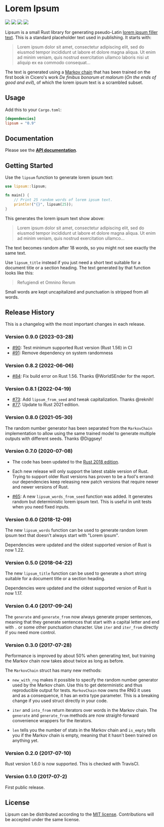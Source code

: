 # Lorem Ipsum

[![](https://github.com/mgeisler/textwrap/workflows/build/badge.svg)][build-status]
[![](https://codecov.io/gh/mgeisler/lipsum/branch/master/graph/badge.svg)][codecov]
[![](https://img.shields.io/crates/v/lipsum.svg)][crates-io]
[![](https://docs.rs/lipsum/badge.svg)][api-docs]

Lipsum is a small Rust library for generating pseudo-Latin [lorem
ipsum filler text][lorem ipsum]. This is a standard placeholder text
used in publishing. It starts with:

> Lorem ipsum dolor sit amet, consectetur adipiscing elit, sed do
> eiusmod tempor incididunt ut labore et dolore magna aliqua. Ut enim
> ad minim veniam, quis nostrud exercitation ullamco laboris nisi ut
> aliquip ex ea commodo consequat…

The text is generated using a [Markov chain] that has been trained on
the first book in Cicero's work _De finibus bonorum et malorum_ (_On
the ends of good and evil_), of which the lorem ipsum text is a
scrambled subset.

## Usage

Add this to your `Cargo.toml`:

```toml
[dependencies]
lipsum = "0.9"
```

## Documentation

Please see the **[API documentation][api-docs]**.

## Getting Started

Use the `lipsum` function to generate lorem ipsum text:

```rust
use lipsum::lipsum;

fn main() {
    // Print 25 random words of lorem ipsum text.
    println!("{}", lipsum(25));
}
```

This generates the lorem ipsum text show above:

> Lorem ipsum dolor sit amet, consectetur adipiscing elit, sed do
> eiusmod tempor incididunt ut labore et dolore magna aliqua. Ut enim
> ad minim veniam, quis nostrud exercitation ullamco…

The text becomes random after 18 words, so you might not see exactly
the same text.

Use `lipsum_title` instead if you just need a short text suitable for
a document title or a section heading. The text generated by that
function looks like this:

> Refugiendi et Omnino Rerum

Small words are kept uncapitalized and punctuation is stripped from
all words.

## Release History

This is a changelog with the most important changes in each release.

### Version 0.9.0 (2023-03-28)

* [#90](https://github.com/mgeisler/lipsum/pull/90): Test minimum
  supported Rust version (Rust 1.56) in CI
* [#91](https://github.com/mgeisler/lipsum/pull/91): Remove dependency
  on system randomness

### Version 0.8.2 (2022-06-06)

* [#84](https://github.com/mgeisler/lipsum/pull/84): Fix build error
  on Rust 1.56. Thanks @WorldSEnder for the report.

### Version 0.8.1 (2022-04-19)

* [#73](https://github.com/mgeisler/lipsum/pull/73): Add
  `lipsum_from_seed` and tweak capitalization. Thanks @reknih!
* [#77](https://github.com/mgeisler/lipsum/pull/77): Update to Rust
  2021 edition.

### Version 0.8.0 (2021-05-30)

The random number generator has been separated from the `MarkovChain`
implementation to allow using the same trained model to generate
multiple outputs with different seeds. Thanks @Diggsey!

### Version 0.7.0 (2020-07-08)

-   The code has been updated to the [Rust 2018 edition][rust-2018].

-   Each new release will only support the latest stable version of
    Rust. Trying to support older Rust versions has proven to be a
    fool's errand: our dependencies keep releasing new patch versions
    that require newer and newer versions of Rust.

-   [#65](https://github.com/mgeisler/lipsum/pull/65): A new
    `lipsum_words_from_seed` function was added. It generates random but
    deterministic lorem ipsum text. This is useful in unit tests when
    you need fixed inputs.

### Version 0.6.0 (2018-12-09)

The new `lipsum_words` function can be used to generate random lorem
ipsum text that doesn't always start with "Lorem ipsum".

Dependencies were updated and the oldest supported version of Rust is
now 1.22.

### Version 0.5.0 (2018-04-22)

The new `lipsum_title` function can be used to generate a short string
suitable for a document title or a section heading.

Dependencies were updated and the oldest supported version of Rust is
now 1.17.

### Version 0.4.0 (2017-09-24)

The `generate` and `generate_from` now always generate proper
sentences, meaning that they generate sentences that start with a
capital letter and end with `.` or some other punctuation character.
Use `iter` and `iter_from` directly if you need more control.

### Version 0.3.0 (2017-07-28)

Performance is improved by about 50% when generating text, but
training the Markov chain now takes about twice as long as before.

The `MarkovChain` struct has many new methods:

-   `new_with_rng` makes it possible to specify the random number
    generator used by the Markov chain. Use this to get deterministic
    and thus reproducible output for tests. `MarkovChain` now owns the
    RNG it uses and as a consequence, it has an extra type parameter.
    This is a breaking change if you used struct directly in your code.

-   `iter` and `into_from` return iterators over words in the Markov
    chain. The `generate` and `generate_from` methods are now
    straight-forward convenience wrappers for the iterators.

-   `len` tells you the number of stats in the Markov chain and
    `is_empty` tells you if the Markov chain is empty, meaning that it
    hasn't been trained on anything yet.

### Version 0.2.0 (2017-07-10)

Rust version 1.6.0 is now supported. This is checked with TravisCI.

### Version 0.1.0 (2017-07-2)

First public release.

## License

Lipsum can be distributed according to the [MIT license][mit].
Contributions will be accepted under the same license.

[build-status]: https://github.com/mgeisler/lipsum/actions?query=workflow%3Abuild+branch%3Amaster
[codecov]: https://codecov.io/gh/mgeisler/lipsum
[crates-io]: https://crates.io/crates/lipsum
[api-docs]: https://docs.rs/lipsum/
[lorem ipsum]: https://en.wikipedia.org/wiki/Lorem_ipsum
[markov chain]: https://en.wikipedia.org/wiki/Markov_chain
[rust-2018]: https://doc.rust-lang.org/edition-guide/rust-2018/
[mit]: LICENSE
